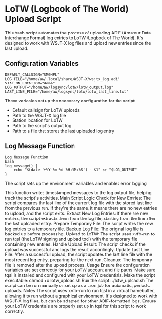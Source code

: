
# LoTW (Logbook of The World) Upload Script

This bash script automates the process of uploading ADIF (Amateur Data Interchange Format) log entries to LoTW (Logbook of The World). It's designed to work with WSJT-X log files and upload new entries since the last upload.

## Configuration Variables
```
DEFAULT_CALLSIGN="SM0HPL"
LOG_FILE="/home/aw/.local/share/WSJT-X/wsjtx_log.adi"
STATION_LOCATION="Home"
LOG_OUTPUT="/home/aw/logsync/lotw/lotw_output.log"
LAST_LINE_FILE="/home/aw/logsync/lotw/lotw_last_line.txt"
```
These variables set up the necessary configuration for the script:
- Default callsign for LoTW uploads
- Path to the WSJT-X log file
- Station location for LoTW
- Path to the script's output log
- Path to a file that stores the last uploaded log entry
  
## Log Message Function
```
Log Message Function
bash
log_message() {
    echo "$(date '+%Y-%m-%d %H:%M:%S') - $1" >> "$LOG_OUTPUT"
}
```
The script sets up the environment variables and enables error logging:



This function writes timestamped messages to the log output file, helping track the script's activities.
Main Script Logic
Check for New Entries: The script compares the last line of the current log file with the stored last line from the previous run. If they're the same, it means there are no new entries to upload, and the script exits.
Extract New Log Entries: If there are new entries, the script extracts them from the log file, starting from the line after the last uploaded entry.
Prepare Temporary File: The script writes the new log entries to a temporary file.
Backup Log File: The original log file is backed up before processing.
Upload to LoTW: The script uses xvfb-run to run tqsl (the LoTW signing and upload tool) with the temporary file containing new entries.
Handle Upload Result: The script checks if the upload was successful and logs the result accordingly.
Update Last Line File: After a successful upload, the script updates the last line file with the most recent log entry, preparing for the next run.
Cleanup: The temporary file is removed after the upload process.
Usage
Ensure the configuration variables are set correctly for your LoTW account and file paths.
Make sure tqsl is installed and configured with your LoTW credentials.
Make the script executable: chmod +x lotw_upload.sh
Run the script: ./lotw_upload.sh
The script can be run manually or set up as a cron job for automatic, periodic uploads.
Notes
The script uses xvfb-run to run tqsl in a virtual framebuffer, allowing it to run without a graphical environment.
It's designed to work with WSJT-X log files, but can be adapted for other ADIF-formatted logs.
Ensure your LoTW credentials are properly set up in tqsl for this script to work correctly.
